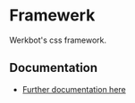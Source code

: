 # Framewerk
Werkbot's css framework.

## Documentation
* [Further documentation here](docs/en/README.md)
